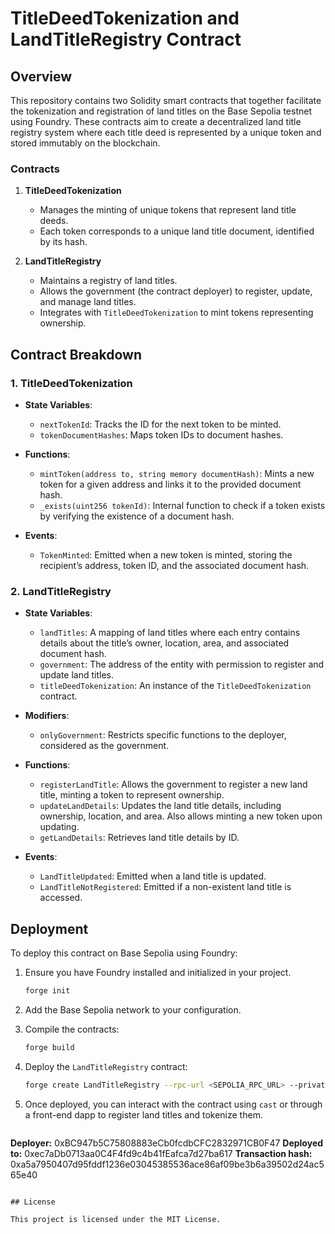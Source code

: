 
# TitleDeedTokenization and LandTitleRegistry Contract

## Overview

This repository contains two Solidity smart contracts that together facilitate the tokenization and registration of land titles on the Base Sepolia testnet using Foundry. These contracts aim to create a decentralized land title registry system where each title deed is represented by a unique token and stored immutably on the blockchain.

### Contracts

1. **TitleDeedTokenization**
   - Manages the minting of unique tokens that represent land title deeds.
   - Each token corresponds to a unique land title document, identified by its hash.

2. **LandTitleRegistry**
   - Maintains a registry of land titles.
   - Allows the government (the contract deployer) to register, update, and manage land titles.
   - Integrates with `TitleDeedTokenization` to mint tokens representing ownership.

## Contract Breakdown

### 1. **TitleDeedTokenization**
   - **State Variables**:
     - `nextTokenId`: Tracks the ID for the next token to be minted.
     - `tokenDocumentHashes`: Maps token IDs to document hashes.

   - **Functions**:
     - `mintToken(address to, string memory documentHash)`: Mints a new token for a given address and links it to the provided document hash.
     - `_exists(uint256 tokenId)`: Internal function to check if a token exists by verifying the existence of a document hash.

   - **Events**:
     - `TokenMinted`: Emitted when a new token is minted, storing the recipient’s address, token ID, and the associated document hash.

### 2. **LandTitleRegistry**
   - **State Variables**:
     - `landTitles`: A mapping of land titles where each entry contains details about the title’s owner, location, area, and associated document hash.
     - `government`: The address of the entity with permission to register and update land titles.
     - `titleDeedTokenization`: An instance of the `TitleDeedTokenization` contract.

   - **Modifiers**:
     - `onlyGovernment`: Restricts specific functions to the deployer, considered as the government.

   - **Functions**:
     - `registerLandTitle`: Allows the government to register a new land title, minting a token to represent ownership.
     - `updateLandDetails`: Updates the land title details, including ownership, location, and area. Also allows minting a new token upon updating.
     - `getLandDetails`: Retrieves land title details by ID.

   - **Events**:
     - `LandTitleUpdated`: Emitted when a land title is updated.
     - `LandTitleNotRegistered`: Emitted if a non-existent land title is accessed.

## Deployment

To deploy this contract on Base Sepolia using Foundry:

1. Ensure you have Foundry installed and initialized in your project.
   ```bash
   forge init
   ```

2. Add the Base Sepolia network to your configuration.

3. Compile the contracts:
   ```bash
   forge build
   ```

4. Deploy the `LandTitleRegistry` contract:
   ```bash
   forge create LandTitleRegistry --rpc-url <SEPOLIA_RPC_URL> --private-key <YOUR_PRIVATE_KEY>
   ```

5. Once deployed, you can interact with the contract using `cast` or through a front-end dapp to register land titles and tokenize them.
   ```
  **Deployer:** 0xBC947b5C75808883eCb0fcdbCFC2832971CB0F47
  **Deployed to:** 0xec7aDb0713aa0C4F4fd9c4b41fEafca7d27ba617
  **Transaction hash:** 0xa5a7950407d95fddf1236e03045385536ace86af09be3b6a39502d24ac565e40
  ```

## License

This project is licensed under the MIT License.
